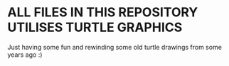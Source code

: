 # ALL FILES IN THIS REPOSITORY UTILISES TURTLE GRAPHICS

Just having some fun and rewinding some old turtle drawings from some years ago :)
